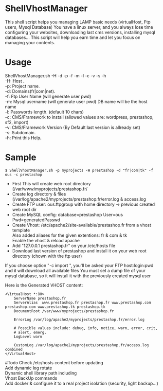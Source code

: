 ShellVhostManager
=================

This shell script helps you managing LAMP basic needs (virtualHost, Ftp users, Mysql Database)
You have a linux server, and you always lose time configuring your websites, downloading last cms versions, installing mysql databases...
This script will help you earn time and let you focus on managing your contents.

Usage
=================

ShellVhostManager.sh -H -d -p -f -m -l -c -v -s -h  
  -H: Host .  
  -p: Project name.  
  -d: Domains(fr|com|net).  
  -f: Ftp User Name (will generate user pwd)  
  -m: Mysql username (will generate user pwd) DB name will be the host name  
  -l: Passwords length. (default 10 chars)  
  -c: CMS/Framework to install (allowed values are: wordpress, prestashop, sf2, import)  
  -v: CMS/Framework Version (By Default last version is allready set)  
  -s: Subdomain.  
  -h: Print this Help.  


Sample
=================



    $ ShellVhostManager.sh -p myprojects -H prestashop -d "fr|com|tk" -f ous -c prestashop

- First This will create web root directory (/var/www/myprojects/prestashop.fr/
- Create log directory & files (/var/log/apache2/myprojects/prestashop.fr/error.log & access.log
- Create FTP user: ous:ftpgroup with home directory => previous created web root dir
- Create MySQL config: database=prestashop User=ous Pwd=generatedPasswd
- Create Vhost: /etc/apache2/site-available/prestashop.fr from a vhost template  
Also added aliases for the given extentions: fr & com & tk  
Enable the vhost & reload apache 
- Add "127.0.0.1 prestashop.fr" on your /etc/hosts file
- Download last version of prestashop and install it on your web root directory (chown with the ftp user)

If you choose option "-c import ", you'll be asked your FTP host:login:pwd and it will download all available files
You must set a dump file of your mysql database, so it will install it with the previously created mysql user

Here is the Generated VHOST content:


    <VirtualHost *:80>
        ServerName prestashop.fr
        ServerAlias  www.prestashop.fr prestashop.fr www.prestashop.com prestashop.com www.prestashop.tk prestashop.tk
        DocumentRoot /var/www/myprojects/prestashop.fr
        
        ErrorLog /var/log/apache2/myprojects/prestashop.fr/error.log

        # Possible values include: debug, info, notice, warn, error, crit,
        # alert, emerg.
        LogLevel warn

        CustomLog /var/log/apache2/myprojects/prestashop.fr/access.log combined
    </VirtualHost>



#Todo
Check /etc/hosts content before updating  
Add dynamic log rotate  
Dynamic shell library path including  
Vhost BackUp commands  
Add docker & configure it to a real project isolation (security, light backup...)  
